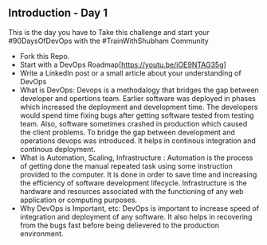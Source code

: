 ## Introduction - Day 1

This is the day you have to Take this challenge and start your #90DaysOfDevOps with the #TrainWithShubham Community

- Fork this Repo.
- Start with a DevOps Roadmap[https://youtu.be/iOE9NTAG35g]
- Write a LinkedIn post or a small article about your understanding of DevOps
 - What is DevOps: 
 Devops is a methodalogy that bridges the gap between developer and opertions team. Earlier software was deployed in phases which increased the deployment and development time. The developers would spend time fixing bugs after getting software tested from testing team. Also, software sometimes crashed in production which caused the client problems. To bridge the gap between development and operations devops was introduced. It helps in continous integration and continous deployment.
 - What is Automation, Scaling, Infrastructure : 
 Automation is the process of getting done the manual repeated task using some instruction provided to the computer. It is done in order to save time and increasing the efficiency of software development lifecycle. Infrastructure is the hardware and resources associated with the functioning of any web application or computing purposes. 
 - Why DevOps is Important, etc: 
 DevOps is important to increase speed of integration and deployment of any software. It also helps in recovering from the bugs fast before being delievered to the production environment.
